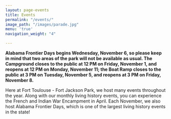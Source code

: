 ```yaml
---
layout: page-events
title: Events
permalink: "/events/"
image_path: "/images/parade.jpg"
menu: 'true'
navigation_weight: "4"

---
```

**Alabama Frontier Days begins Wednesday, November 6, so please keep in mind that two areas of the park will not be available as usual. The Campground closes to the public at 12 PM on Friday, November 1, and reopens at 12 PM on Monday, November 11; the Boat Ramp closes to the public at 3 PM on Tuesday, November 5, and reopens at 3 PM on Friday, November 8.**

Here at Fort Toulouse - Fort Jackson Park, we host many events throughout the year. Along with our monthly living history events, you can experience the French and Indian War Encampment in April. Each November, we also host Alabama Frontier Days, which is one of the largest living history events in the state!